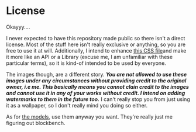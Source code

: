 # License

Okayyy....

I never expected to have this repository made public so there isn't a direct license. Most of the stuff here isn't really exclusive or anything, so you are free to use it at will. Additionally, I intend to enhance [this CSS file](AceCode/EonsCSS.css)and make it more like an API or a Library (excuse me, I am unfamiliar with these particular terms), so it is kind-of intended to be used by everyone.

The images though, are a different story. ***You are not allowed to use these images under any circumstances without providing credit to the original owner, i.e me. This basically means you cannot clain credit to the images and cannot use it in any of your works without credit. I intend on adding watermarks to them in the future too.*** I can't really stop you from just using it as a wallpaper, so I don't really mind you doing so either.

As for [the models](AceModels), use them anyway you want. They're really just me figuring out blockbench.
